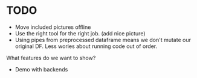 # TODO

- Move included pictures offline
- Use the right tool for the right job. (add nice picture)
- Using pipes from preprocessed dataframe means we don't mutate our original DF. Less wories about running code out of order.

What features do we want to show?
- Demo with backends
